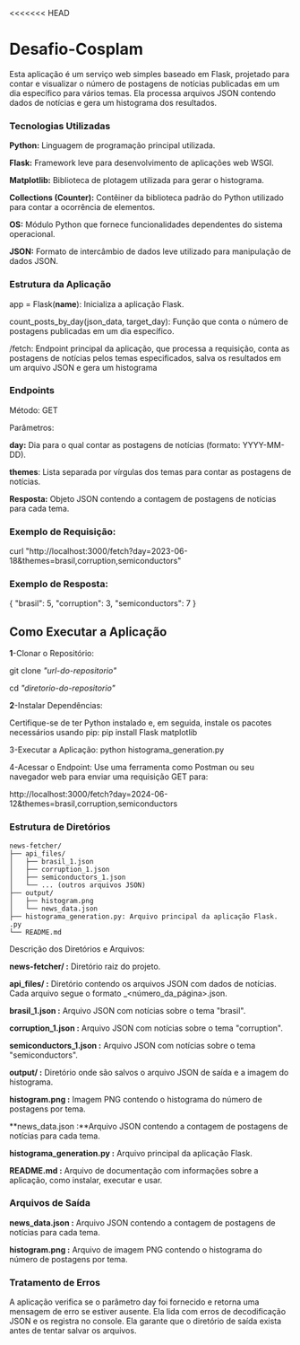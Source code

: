 <<<<<<< HEAD
# Desafio-Cosplam


Esta aplicação é um serviço web simples baseado em Flask, projetado para contar e visualizar o número de postagens de notícias publicadas em um dia específico para vários temas. Ela processa arquivos JSON contendo dados de notícias e gera um histograma dos resultados.


### Tecnologias Utilizadas


**Python:** Linguagem de programação principal utilizada.

**Flask:** Framework leve para desenvolvimento de aplicações web WSGI.

**Matplotlib:** Biblioteca de plotagem utilizada para gerar o histograma.

**Collections (Counter):** Contêiner da biblioteca padrão do Python utilizado para contar a ocorrência de elementos.

**OS:** Módulo Python que fornece funcionalidades dependentes do sistema operacional.

**JSON:** Formato de intercâmbio de dados leve utilizado para manipulação de dados JSON.


### Estrutura da Aplicação


app = Flask(__name__): Inicializa a aplicação Flask.

count_posts_by_day(json_data, target_day): Função que conta o número de postagens publicadas em um dia específico.

/fetch: Endpoint principal da aplicação, que processa a requisição, conta as postagens de notícias pelos temas especificados, salva os resultados em um arquivo JSON e gera um histograma


### Endpoints

Método: GET

Parâmetros:

**day:** Dia para o qual contar as postagens de notícias (formato: YYYY-MM-DD).

**themes**: Lista separada por vírgulas dos temas para contar as postagens de notícias.

**Resposta:** Objeto JSON contendo a contagem de postagens de notícias para cada tema.


### Exemplo de Requisição:


curl "http://localhost:3000/fetch?day=2023-06-18&themes=brasil,corruption,semiconductors"


### Exemplo de Resposta:


{
    "brasil": 5,
    "corruption": 3,
    "semiconductors": 7
}


## Como Executar a Aplicação


**1**-Clonar o Repositório:

git clone *"url-do-repositorio"*

cd *"diretorio-do-repositorio"*

**2**-Instalar Dependências: 

Certifique-se de ter Python instalado e, em seguida, instale os pacotes necessários usando pip:
pip install Flask matplotlib

3-Executar a Aplicação:
python histograma_generation.py

4-Acessar o Endpoint: Use uma ferramenta como Postman ou seu navegador web para enviar uma requisição GET para:

http://localhost:3000/fetch?day=2024-06-12&themes=brasil,corruption,semiconductors


### Estrutura de Diretórios


```plaintext
news-fetcher/
├── api_files/
│   ├── brasil_1.json
│   ├── corruption_1.json
│   ├── semiconductors_1.json
│   └── ... (outros arquivos JSON)
├── output/
│   ├── histogram.png
│   └── news_data.json
├── histograma_generation.py: Arquivo principal da aplicação Flask.
.py
└── README.md
```


Descrição dos Diretórios e Arquivos:

**news-fetcher/ :** Diretório raiz do projeto.

**api_files/ :** Diretório contendo os arquivos JSON com dados de notícias. Cada arquivo segue o formato <tema>_<número_da_página>.json.

**brasil_1.json :** Arquivo JSON com notícias sobre o tema "brasil".

**corruption_1.json :** Arquivo JSON com notícias sobre o tema "corruption".

**semiconductors_1.json :** Arquivo JSON com notícias sobre o tema "semiconductors".

**output/ :** Diretório onde são salvos o arquivo JSON de saída e a imagem do histograma.

**histogram.png :** Imagem PNG contendo o histograma do número de postagens por tema.

**news_data.json :**Arquivo JSON contendo a contagem de postagens de notícias para cada tema.

**histograma_generation.py :** Arquivo principal da aplicação Flask.

**README.md :** Arquivo de documentação com informações sobre a aplicação, como instalar, executar e usar.


### Arquivos de Saída


**news_data.json :** Arquivo JSON contendo a contagem de postagens de notícias para cada tema.

**histogram.png :** Arquivo de imagem PNG contendo o histograma do número de postagens por tema.


### Tratamento de Erros


A aplicação verifica se o parâmetro day foi fornecido e retorna uma mensagem de erro se estiver ausente.
Ela lida com erros de decodificação JSON e os registra no console.
Ela garante que o diretório de saída exista antes de tentar salvar os arquivos.


